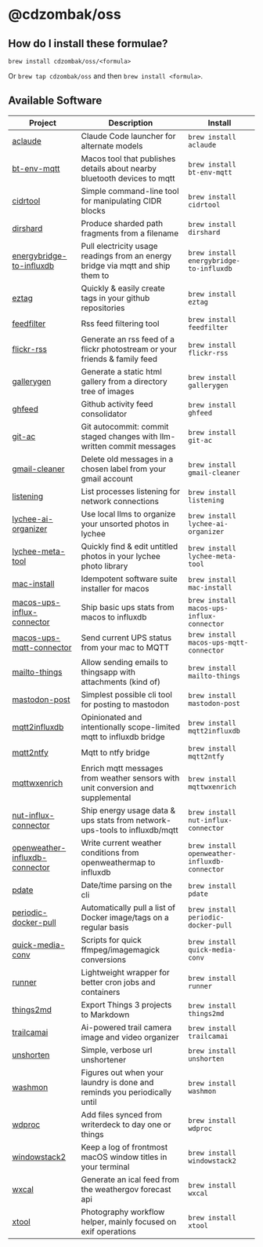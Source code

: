 # @cdzombak/oss

## How do I install these formulae?

`brew install cdzombak/oss/<formula>`

Or `brew tap cdzombak/oss` and then `brew install <formula>`.

## Available Software

<!-- project_table_start -->
| Project                                                                                      | Description                                                                     | Install                                       |
| -------------------------------------------------------------------------------------------- | ------------------------------------------------------------------------------- | --------------------------------------------- |
| [aclaude](https://github.com/cdzombak/aclaude)                                               | Claude Code launcher for alternate models                                       | `brew install aclaude`                        |
| [bt-env-mqtt](https://github.com/cdzombak/bt-env-mqtt)                                       | Macos tool that publishes details about nearby bluetooth devices to mqtt        | `brew install bt-env-mqtt`                    |
| [cidrtool](https://github.com/cdzombak/cidrtool)                                             | Simple command-line tool for manipulating CIDR blocks                           | `brew install cidrtool`                       |
| [dirshard](https://github.com/cdzombak/dirshard)                                             | Produce sharded path fragments from a filename                                  | `brew install dirshard`                       |
| [energybridge-to-influxdb](https://github.com/cdzombak/energybridge_to_influxdb)             | Pull electricity usage readings from an energy bridge via mqtt and ship them to | `brew install energybridge-to-influxdb`       |
| [eztag](https://github.com/cdzombak/eztag)                                                   | Quickly &amp; easily create tags in your github repositories                    | `brew install eztag`                          |
| [feedfilter](https://github.com/cdzombak/feedfilter)                                         | Rss feed filtering tool                                                         | `brew install feedfilter`                     |
| [flickr-rss](https://github.com/cdzombak/flickr-rss)                                         | Generate an rss feed of a flickr photostream or your friends & family feed      | `brew install flickr-rss`                     |
| [gallerygen](https://github.com/cdzombak/gallerygen)                                         | Generate a static html gallery from a directory tree of images                  | `brew install gallerygen`                     |
| [ghfeed](https://github.com/cdzombak/ghfeed)                                                 | Github activity feed consolidator                                               | `brew install ghfeed`                         |
| [git-ac](https://github.com/cdzombak/git-ac)                                                 | Git autocommit: commit staged changes with llm-written commit messages          | `brew install git-ac`                         |
| [gmail-cleaner](https://github.com/cdzombak/gmail-cleaner)                                   | Delete old messages in a chosen label from your gmail account                   | `brew install gmail-cleaner`                  |
| [listening](https://github.com/cdzombak/listening)                                           | List processes listening for network connections                                | `brew install listening`                      |
| [lychee-ai-organizer](https://github.com/cdzombak/lychee-ai-organizer)                       | Use local llms to organize your unsorted photos in lychee                       | `brew install lychee-ai-organizer`            |
| [lychee-meta-tool](https://github.com/cdzombak/lychee-meta-tool)                             | Quickly find & edit untitled photos in your lychee photo library                | `brew install lychee-meta-tool`               |
| [mac-install](https://github.com/cdzombak/mac-install)                                       | Idempotent software suite installer for macos                                   | `brew install mac-install`                    |
| [macos-ups-influx-connector](https://github.com/cdzombak/macos-ups-influx-connector)         | Ship basic ups stats from macos to influxdb                                     | `brew install macos-ups-influx-connector`     |
| [macos-ups-mqtt-connector](https://github.com/cdzombak/macos-ups-mqtt-connector)             | Send current UPS status from your mac to MQTT                                   | `brew install macos-ups-mqtt-connector`       |
| [mailto-things](https://github.com/cdzombak/mailto-things)                                   | Allow sending emails to thingsapp with attachments (kind of)                    | `brew install mailto-things`                  |
| [mastodon-post](https://github.com/cdzombak/mastodon-post)                                   | Simplest possible cli tool for posting to mastodon                              | `brew install mastodon-post`                  |
| [mqtt2influxdb](https://github.com/cdzombak/mqtt2influxdb)                                   | Opinionated and intentionally scope-limited mqtt to influxdb bridge             | `brew install mqtt2influxdb`                  |
| [mqtt2ntfy](https://github.com/cdzombak/mqtt2ntfy)                                           | Mqtt to ntfy bridge                                                             | `brew install mqtt2ntfy`                      |
| [mqttwxenrich](https://github.com/cdzombak/mqttwxenrich)                                     | Enrich mqtt messages from weather sensors with unit conversion and supplemental | `brew install mqttwxenrich`                   |
| [nut-influx-connector](https://github.com/cdzombak/nut_influx_connector)                     | Ship energy usage data &amp; ups stats from network-ups-tools to influxdb/mqtt  | `brew install nut-influx-connector`           |
| [openweather-influxdb-connector](https://github.com/cdzombak/openweather-influxdb-connector) | Write current weather conditions from openweathermap to influxdb                | `brew install openweather-influxdb-connector` |
| [pdate](https://github.com/cdzombak/pdate)                                                   | Date/time parsing on the cli                                                    | `brew install pdate`                          |
| [periodic-docker-pull](https://github.com/cdzombak/periodic-docker-pull)                     | Automatically pull a list of Docker image/tags on a regular basis               | `brew install periodic-docker-pull`           |
| [quick-media-conv](https://github.com/cdzombak/quick-media-conv)                             | Scripts for quick ffmpeg/imagemagick conversions                                | `brew install quick-media-conv`               |
| [runner](https://github.com/cdzombak/runner)                                                 | Lightweight wrapper for better cron jobs and containers                         | `brew install runner`                         |
| [things2md](https://github.com/cdzombak/things2md)                                           | Export Things 3 projects to Markdown                                            | `brew install things2md`                      |
| [trailcamai](https://github.com/cdzombak/trailcamai)                                         | Ai-powered trail camera image and video organizer                               | `brew install trailcamai`                     |
| [unshorten](https://github.com/cdzombak/unshorten)                                           | Simple, verbose url unshortener                                                 | `brew install unshorten`                      |
| [washmon](https://github.com/cdzombak/washmon)                                               | Figures out when your laundry is done and reminds you periodically until        | `brew install washmon`                        |
| [wdproc](https://github.com/cdzombak/wdproc)                                                 | Add files synced from writerdeck to day one or things                           | `brew install wdproc`                         |
| [windowstack2](https://github.com/cdzombak/windowstack2)                                     | Keep a log of frontmost macOS window titles in your terminal                    | `brew install windowstack2`                   |
| [wxcal](https://github.com/cdzombak/wxcal)                                                   | Generate an ical feed from the weathergov forecast api                          | `brew install wxcal`                          |
| [xtool](https://github.com/cdzombak/xtool)                                                   | Photography workflow helper, mainly focused on exif operations                  | `brew install xtool`                          |
<!-- project_table_end -->

